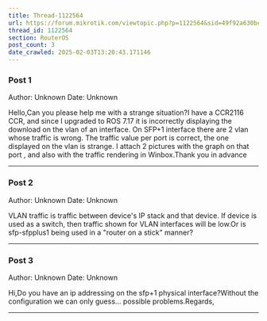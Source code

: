 ```yaml
---
title: Thread-1122564
url: https://forum.mikrotik.com/viewtopic.php?p=1122564&sid=49f92a630bc7970d8ca50523be880e8f#p1122564
thread_id: 1122564
section: RouterOS
post_count: 3
date_crawled: 2025-02-03T13:20:43.171146
---
```


### Post 1
Author: Unknown
Date: Unknown

Hello,Can you please help me with a strange situation?I have a CCR2116 CCR, and since I upgraded to ROS 7.17 it is incorrectly displaying the download on the vlan of an interface. On SFP+1 interface there are 2 vlan whose traffic is wrong. The traffic value per port is correct, the one displayed on the vlan is strange. I attach 2 pictures with the graph on that port , and also with the traffic rendering in Winbox.Thank you in advance

---
### Post 2
Author: Unknown
Date: Unknown

VLAN traffic is traffic between device's IP stack and that device. If device is used as a switch, then traffic shown for VLAN interfaces will be low.Or is sfp-sfpplus1 being used in a "router on a stick" manner?

---
### Post 3
Author: Unknown
Date: Unknown

Hi,Do you have an ip addressing on the sfp+1 physical interface?Without the configuration we can only guess... possible problems.Regards,

---

